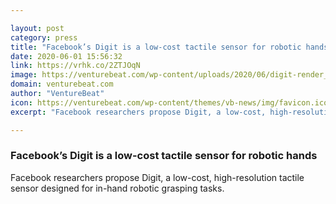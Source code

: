 ```yaml
---

layout: post
category: press
title: "Facebook’s Digit is a low-cost tactile sensor for robotic hands"
date: 2020-06-01 15:56:32
link: https://vrhk.co/2ZTJOqN
image: https://venturebeat.com/wp-content/uploads/2020/06/digit-render_photos_v2_x2-e1591026665417.png?w=1200&strip=all
domain: venturebeat.com
author: "VentureBeat"
icon: https://venturebeat.com/wp-content/themes/vb-news/img/favicon.ico
excerpt: "Facebook researchers propose Digit, a low-cost, high-resolution tactile sensor designed for in-hand robotic grasping tasks."

---
```


### Facebook’s Digit is a low-cost tactile sensor for robotic hands

Facebook researchers propose Digit, a low-cost, high-resolution tactile sensor designed for in-hand robotic grasping tasks.
